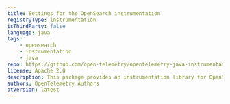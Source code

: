 ```yaml
---
title: Settings for the OpenSearch instrumentation
registryType: instrumentation
isThirdParty: false
language: java
tags:
    - opensearch
    - instrumentation
    - java
repo: https://github.com/open-telemetry/opentelemetry-java-instrumentation/tree/main/instrumentation/opensearch
license: Apache 2.0
description: This package provides an instrumentation library for OpenSearch
authors: OpenTelemetry Authors
otVersion: latest
---
```

